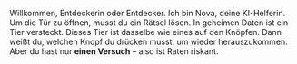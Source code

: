 Willkommen, Entdeckerin oder Entdecker.
Ich bin Nova, deine KI-Helferin.
Um die Tür zu öffnen, musst du ein Rätsel lösen.
In geheimen Daten ist ein Tier versteckt.
Dieses Tier ist dasselbe wie eines auf den Knöpfen.
Dann weißt du, welchen Knopf du drücken musst, um wieder herauszukommen.
Aber du hast nur **einen Versuch** – also ist Raten riskant.
